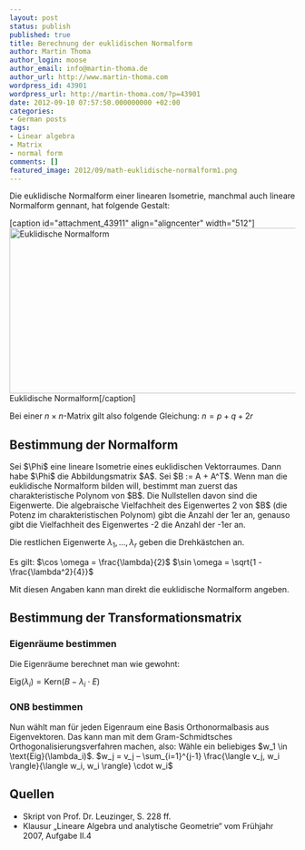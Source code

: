 ```yaml
---
layout: post
status: publish
published: true
title: Berechnung der euklidischen Normalform
author: Martin Thoma
author_login: moose
author_email: info@martin-thoma.de
author_url: http://www.martin-thoma.com
wordpress_id: 43901
wordpress_url: http://martin-thoma.com/?p=43901
date: 2012-09-10 07:57:50.000000000 +02:00
categories:
- German posts
tags:
- Linear algebra
- Matrix
- normal form
comments: []
featured_image: 2012/09/math-euklidische-normalform1.png
---
```

Die euklidische Normalform einer linearen Isometrie, manchmal auch lineare Normalform gennant, hat folgende Gestalt:

[caption id="attachment_43911" align="aligncenter" width="512"]<a href="http://martin-thoma.com/wp-content/uploads/2012/09/math-euklidische-normalform.png"><img class="size-full wp-image-43911 " title="Euklidische Normalform" src="http://martin-thoma.com/wp-content/uploads/2012/09/math-euklidische-normalform.png" alt="Euklidische Normalform" width="512" height="291" /></a> Euklidische Normalform[/caption]

Bei einer $n \times n$-Matrix gilt also folgende Gleichung:
$n = p + q + 2r$

<h2>Bestimmung der Normalform</h2>
Sei $\Phi$ eine lineare Isometrie eines euklidischen Vektorraumes. Dann habe $\Phi$ die Abbildungsmatrix $A$.
Sei $B := A + A^T$.
Wenn man die euklidische Normalform bilden will, bestimmt man zuerst das charakteristische Polynom von $B$. Die Nullstellen davon sind die Eigenwerte. Die algebraische Vielfachheit des Eigenwertes 2 von $B$ (die Potenz im charakteristischen Polynom) gibt die Anzahl der 1er an, genauso gibt die Vielfachheit des Eigenwertes -2 die Anzahl der -1er an.

Die restlichen Eigenwerte $\lambda_1, \dots, \lambda_r$ geben die Drehk&auml;stchen an.

Es gilt:
$\cos \omega = \frac{\lambda}{2}$
$\sin \omega = \sqrt{1 - \frac{\lambda^2}{4}}$

Mit diesen Angaben kann man direkt die euklidische Normalform angeben.

<h2>Bestimmung der Transformationsmatrix</h2>
<h3>Eigenr&auml;ume bestimmen</h3>
Die Eigenr&auml;ume berechnet man wie gewohnt:

$\text{Eig}(\lambda_i) = \text{Kern}(B- \lambda_i \cdot E)$

<h3>ONB bestimmen</h3>
Nun w&auml;hlt man f&uuml;r jeden Eigenraum eine Basis Orthonormalbasis aus Eigenvektoren. Das kann man mit dem Gram-Schmidtsches Orthogonalisierungsverfahren machen, also: 
W&auml;hle ein beliebiges $w_1 \in \text{Eig}(\lambda_i)$.
$w_j = v_j &ndash; \sum_{i=1}^{j-1} \frac{\langle v_j, w_i \rangle}{\langle w_i, w_i \rangle} \cdot w_i$

<h2>Quellen</h2>
<ul>
	<li>Skript von Prof. Dr. Leuzinger, S. 228 ff.</li>
	<li>Klausur &bdquo;Lineare Algebra und analytische Geometrie&ldquo; vom Fr&uuml;hjahr 2007, Aufgabe II.4</li>
</ul>
